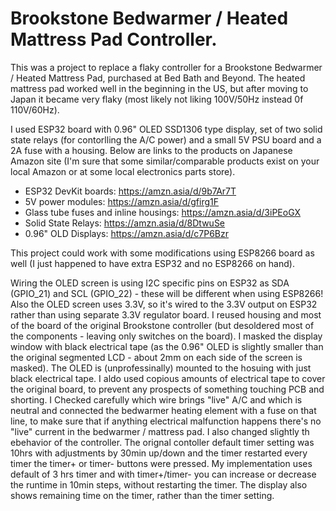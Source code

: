 # Brookstone Bedwarmer / Heated Mattress Pad Controller.

This was a project to replace a flaky controller for a Brookstone Bedwarmer / Heated Mattress Pad, purchased at Bed Bath and Beyond. The heated mattress pad worked well in the beginning in the US, but after moving to Japan it became very flaky (most likely not liking 100V/50Hz instead 0f 110V/60Hz).

I used ESP32 board with 0.96" OLED SSD1306 type display, set of two solid state relays (for contorlling the A/C power) and a small 5V PSU board and a 2A fuse with a housing. Below are links to the products on Japanese Amazon site (I'm sure that some similar/comparable products exist on your local Amazon or at some local electronics parts store).
- ESP32 DevKit boards: https://amzn.asia/d/9b7Ar7T
- 5V power modules: https://amzn.asia/d/gfirg1F
- Glass tube fuses and inline housings: https://amzn.asia/d/3iPEoGX
- Solid State Relays: https://amzn.asia/d/8DtwuSe
- 0.96" OLD Displays: https://amzn.asia/d/c7P6Bzr

This project could work with some modifications using ESP8266 board as well (I just happened to have extra ESP32 and no ESP8266 on hand).

Wiring the OLED screen is using I2C specific pins on ESP32 as SDA (GPIO_21) and SCL (GPIO_22) - these will be different when using ESP8266!
Also the OLED screen uses 3.3V, so it's wired to the 3.3V output on ESP32 rather than using separate 3.3V regulator board.
I reused housing and most of the board of the original Brookstone controller (but desoldered most of the components - leaving only switches on the board).
I masked the display window with black electrical tape (as the 0.96" OLED is slightly smaller than the original segmented LCD - about 2mm on each side of the screen is masked). The OLED is (unprofessinally) mounted to the hosuing with just black electrical tape. I aldo used copious amounts of electrical tape to cover the original board, to prevent any prospects of something touching PCB and shorting.
I Checked carefully which wire brings "live" A/C and which is neutral and connected the bedwarmer heating element with a fuse on that line, to make sure that if anything electrical malfunction happens there's no "live" current in the bedwarmer / mattress pad.
I also changed slightly th ebehavior of the controller. The orignal contoller default timer setting was 10hrs with adjustments by 30min up/down and the timer restarted every timer the timer+ or timer- buttons were pressed. My implementation uses default of 3 hrs timer and with timer+/timer- you can increase or decrease the runtime in 10min steps, without restarting the timer.
The display also shows remaining time on the timer, rather than the timer setting.
